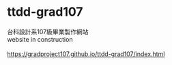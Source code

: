<style>
  color:blue;
</style>

# ttdd-grad107
台科設計系107級畢業製作網站<br>
website in construction<br><br>
https://gradproject107.github.io/ttdd-grad107/index.html
